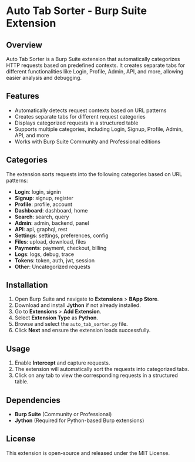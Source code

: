 # Auto Tab Sorter - Burp Suite Extension

## Overview
Auto Tab Sorter is a Burp Suite extension that automatically categorizes HTTP requests based on predefined contexts. It creates separate tabs for different functionalities like Login, Profile, Admin, API, and more, allowing easier analysis and debugging.

## Features
- Automatically detects request contexts based on URL patterns
- Creates separate tabs for different request categories
- Displays categorized requests in a structured table
- Supports multiple categories, including Login, Signup, Profile, Admin, API, and more
- Works with Burp Suite Community and Professional editions

## Categories
The extension sorts requests into the following categories based on URL patterns:
- **Login**: login, signin
- **Signup**: signup, register
- **Profile**: profile, account
- **Dashboard**: dashboard, home
- **Search**: search, query
- **Admin**: admin, backend, panel
- **API**: api, graphql, rest
- **Settings**: settings, preferences, config
- **Files**: upload, download, files
- **Payments**: payment, checkout, billing
- **Logs**: logs, debug, trace
- **Tokens**: token, auth, jwt, session
- **Other**: Uncategorized requests

## Installation
1. Open Burp Suite and navigate to **Extensions** > **BApp Store**.
2. Download and install **Jython** if not already installed.
3. Go to **Extensions** > **Add Extension**.
4. Select **Extension Type** as **Python**.
5. Browse and select the `auto_tab_sorter.py` file.
6. Click **Next** and ensure the extension loads successfully.

## Usage
1. Enable **Intercept** and capture requests.
2. The extension will automatically sort the requests into categorized tabs.
3. Click on any tab to view the corresponding requests in a structured table.

## Dependencies
- **Burp Suite** (Community or Professional)
- **Jython** (Required for Python-based Burp extensions)

## License
This extension is open-source and released under the MIT License.

